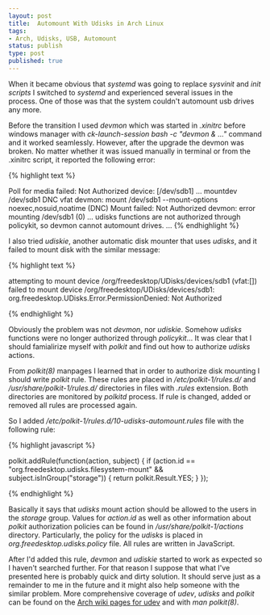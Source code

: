 ```yaml
---
layout: post
title:  Automount With Udisks in Arch Linux
tags:
- Arch, Udisks, USB, Automount
status: publish
type: post
published: true
---
```


When it became obvious that *systemd* was going to replace *sysvinit* and
*init scripts* I switched to *systemd* and experienced several issues in the
process. One of those was that the system couldn't automount usb drives
any more.

Before the transition I used *devmon* which was started in *.xinitrc*
before windows manager with *ck-launch-session bash -c "devmon & ..."*
command and it worked seamlessly. However, after the upgrade
the devmon was broken. No matter whether it was issued manually in
terminal or from the .xinitrc script, it reported the following error:

{% highlight text %}

Poll for media failed: Not Authorized
    device: [/dev/sdb1]
    ...
    mountdev /dev/sdb1 DNC vfat
devmon: mount /dev/sdb1 --mount-options noexec,nosuid,noatime    (DNC)
Mount failed: Not Authorized
devmon: error mounting /dev/sdb1 (0)
...
udisks functions are not authorized through policykit,
so devmon cannot automount drives.
...
{% endhighlight %}

I also tried *udiskie*, another automatic disk mounter that uses
*udisks*, and it failed to mount disk with the similar message:

{% highlight text %}

attempting to mount device /org/freedesktop/UDisks/devices/sdb1 (vfat:[])
failed to mount device /org/freedesktop/UDisks/devices/sdb1:
  org.freedesktop.UDisks.Error.PermissionDenied: Not Authorized

{% endhighlight %}

Obviously the problem was not *devmon*, nor *udiskie*. Somehow *udisks* functions
were no longer authorized through *policykit*... It was clear that I should
famialirize myself with *polkit* and find out how to authorize *udisks* actions.

From *polkit(8)* manpages I learned that in order to authorize
disk mounting I should write *polkit* rule. These rules are placed in
*/etc/polkit-1/rules.d/* and */usr/share/polkit-1/rules.d/* directories in
files with *.rules* extension. Both directories are monitored by *polkitd*
process. If rule is changed, added or removed all rules are processed
again.

So I added */etc/polkit-1/rules.d/10-udisks-automount.rules* file with
the following rule:

{% highlight javascript %}

polkit.addRule(function(action, subject) {
        if (action.id == "org.freedesktop.udisks.filesystem-mount" &&
                subject.isInGroup("storage")) {
                return polkit.Result.YES;
        }
});

{% endhighlight %}

Basically it says that *udisks* mount action should be allowed to the users
in the *storage* group. Values for *action.id* as well as other information
about *polkit* authorization policies can be found in */usr/share/polkit-1/actions*
directory. Particularly, the policy for the *udisks* is placed in
*org.freedesktop.udisks.policy* file. All rules are written in JavaScript.

After I'd added this rule, *devmon* and *udiskie* started to work as expected
so I haven't searched further. For that reason I suppose that what I've presented
here is probably quick and dirty solution. It should serve just as a remainder
to me in the future and it might also help someone with the similar problem.
More comprehensive coverage of *udev*, *udisks* and *polkit* can be found on the
[Arch wiki pages for udev](https://wiki.archlinux.org/index.php/Udev#Udisks)
and with *man polkit(8)*.

